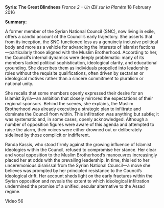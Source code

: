 **Syria: The Great Blindness** _France 2 – Un Œil sur la Planète_ 18 February 2016

**Summary:**

A former member of the Syrian National Council (SNC), now living in exile, offers a candid account of the Council’s early trajectory. She asserts that from its inception, the SNC functioned less as a genuinely inclusive political body and more as a vehicle for advancing the interests of Islamist factions—particularly those aligned with the Muslim Brotherhood. According to her, the Council’s internal dynamics were deeply problematic: many of its members lacked political sophistication, ideological clarity, and educational grounding. She describes them as individuals propelled into leadership roles without the requisite qualifications, often driven by sectarian or ideological motives rather than a sincere commitment to pluralism or national unity.

She recalls that some members openly expressed their desire for an Islamist Syria—an ambition that closely mirrored the expectations of their regional sponsors. Behind the scenes, she explains, the Muslim Brotherhood was already executing a strategic plan to infiltrate and dominate the Council from within. This infiltration was anything but subtle; it was systematic and, in some cases, openly acknowledged. Although a number of opposition figures were aware of this agenda and attempted to raise the alarm, their voices were either drowned out or deliberately sidelined by those complicit or indifferent.

Randa Kassis, who stood firmly against the growing influence of Islamist ideologies within the Council, refused to compromise her stance. Her clear and vocal opposition to the Muslim Brotherhood’s manoeuvres increasingly placed her at odds with the prevailing leadership. In time, this led to her unceremonious dismissal from the Syrian National Council—a move she believes was prompted by her principled resistance to the Council’s ideological drift. Her account sheds light on the early fractures within the Syrian opposition and reveals the extent to which ideological infiltration undermined the promise of a unified, secular alternative to the Assad regime.

Video 56